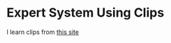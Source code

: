 # Expert System Using Clips

I learn clips from [this site](https://kcir.pwr.edu.pl/~witold/ai/CLIPS_tutorial)
